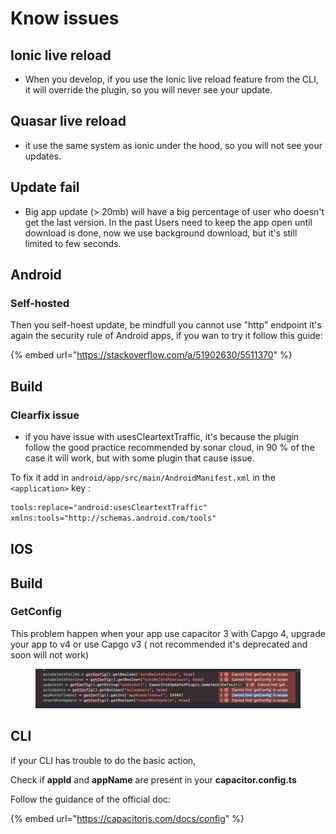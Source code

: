 # Know issues

## Ionic live reload

* When you develop, if you use the Ionic live reload feature from the CLI, it will override the plugin, so you will never see your update.

## Quasar live reload

* it use the same system as ionic under the hood, so you will not see your updates.

## Update fail

* Big app update (> 20mb) will have a big percentage of user who doesn't get the last version.  In the past Users need to keep the app open until download is done, now we use background download, but it's still limited to few seconds.

## Android

### Self-hosted

Then you self-hoest update, be mindfull you cannot use "http" endpoint it's again the security rule of Android apps, if you wan to try it follow this guide:

{% embed url="https://stackoverflow.com/a/51902630/5511370" %}

## Build

### Clearfix issue

* if you have issue with usesCleartextTraffic, it's because the plugin follow the good practice recommended by sonar cloud, in 90 % of the case it will work, but with some plugin that cause issue.

To fix it add in `android/app/src/main/AndroidManifest.xml` in the `<application>` key :

```xml
tools:replace="android:usesCleartextTraffic"
xmlns:tools="http://schemas.android.com/tools"
```

## IOS

## Build

### GetConfig

This problem happen when your app use capacitor 3 with Capgo 4, upgrade your app to v4 or use Capgo v3 ( not recommended it's deprecated and soon will not work)

<figure><img src="../.gitbook/assets/issue_get_config.png" alt=""><figcaption></figcaption></figure>

## CLI

if your CLI has trouble to do the basic action,

Check if **appId** and **appName** are present in your **capacitor.config.ts**

Follow the guidance of the official doc:

{% embed url="https://capacitorjs.com/docs/config" %}
